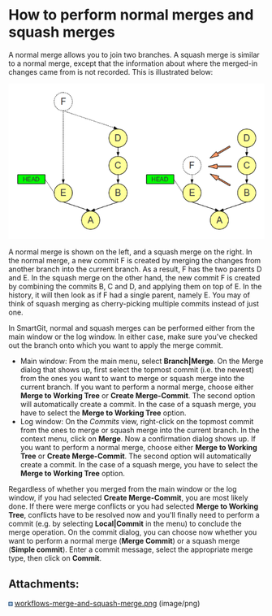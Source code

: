# How to perform normal merges and squash merges

A normal merge allows you to join two branches. A squash merge is
similar to a normal merge, except that the information about where the
merged-in changes came from is not recorded. This is illustrated below:

![](attachments/6979700/6979701.png)

A normal merge is shown on the left, and a squash merge on the right. In
the normal merge, a new commit F is created by merging the changes from
another branch into the current branch. As a result, F has the two
parents D and E. In the squash merge on the other hand, the new commit F
is created by combining the commits B, C and D, and applying them on top
of E. In the history, it will then look as if F had a single parent,
namely E. You may of think of squash merging as cherry-picking multiple
commits instead of just one.

In SmartGit, normal and squash merges can be performed either from the
main window or the log window. In either case, make sure you've checked
out the branch onto which you want to apply the merge commit.

  - Main window: From the main menu, select **Branch|Merge**. On the
    Merge dialog that shows up, first select the topmost commit (i.e.
    the newest) from the ones you want to want to merge or squash merge
    into the current branch. If you want to perform a normal merge,
    choose either **Merge to Working Tree** or **Create Merge-Commit**.
    The second option will automatically create a commit. In the case of
    a squash merge, you have to select the **Merge to Working Tree**
    option.
  - Log window: On the *Commits* view, right-click on the topmost commit
    from the ones to merge or squash merge into the current branch. In
    the context menu, click on **Merge**. Now a confirmation dialog
    shows up. If you want to perform a normal merge, choose either
    **Merge to Working Tree** or **Create Merge-Commit**. The second
    option will automatically create a commit. In the case of a squash
    merge, you have to select the **Merge to Working Tree** option.

Regardless of whether you merged from the main window or the log window,
if you had selected **Create Merge-Commit**, you are most likely done.
If there were merge conflicts or you had selected **Merge to Working
Tree**, conflicts have to be resolved now and you'll finally need to
perform a commit (e.g. by selecting **Local|Commit** in the menu) to
conclude the merge operation. On the commit dialog, you can choose now
whether you want to perform a normal merge (**Merge Commit**) or a
squash merge (**Simple commit**). Enter a commit message, select the
appropriate merge type, then click on **Commit**.

<div class="pageSectionHeader">

## Attachments:

</div>

<div class="greybox" data-align="left">

![](images/icons/bullet_blue.gif)
[workflows-merge-and-squash-merge.png](attachments/6979700/6979701.png)
(image/png)  

</div>
